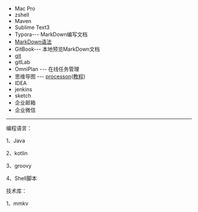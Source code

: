 + Mac Pro
+ zshell
+ Maven
+ Sublime Text3
+ Typora--- MarkDown编写文档
+ [MarkDown语法](https://www.jianshu.com/p/191d1e21f7ed)
+ GitBook--- 本地预览MarkDown文档
+ [git](../git/git_command.md)
+ gitLab
+ OmniPlan --- 在线任务管理
+ 思维导图 --- [processon](https://www.processon.com/)([教程](https://www.processon.com/support#preface))
+ IDEA
+ jenkins
+ sketch
+ 企业邮箱
+ 企业微信

---

编程语言：

1、Java

2、kotlin

3、groovy

4、Shell脚本

技术库：

1、mmkv




